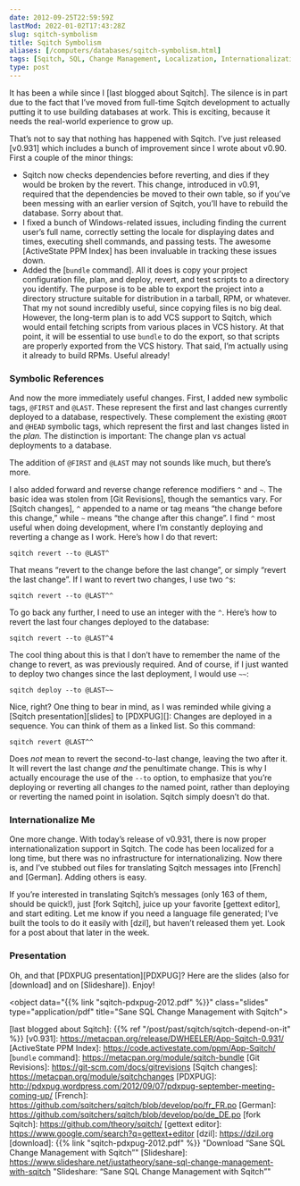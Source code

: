 ```yaml
--- 
date: 2012-09-25T22:59:59Z
lastMod: 2022-01-02T17:43:28Z
slug: sqitch-symbolism
title: Sqitch Symbolism
aliases: [/computers/databases/sqitch-symbolism.html]
tags: [Sqitch, SQL, Change Management, Localization, Internationalization]
type: post
---
```


It has been a while since I [last blogged about Sqitch]. The silence is in part
due to the fact that I’ve moved from full-time Sqitch development to actually
putting it to use building databases at work. This is exciting, because it needs
the real-world experience to grow up.

That’s not to say that nothing has happened with Sqitch. I’ve just released
[v0.931] which includes a bunch of improvement since I wrote about v0.90. First
a couple of the minor things:

-   Sqitch now checks dependencies before reverting, and dies if they would be
    broken by the revert. This change, introduced in v0.91, required that the
    dependencies be moved to their own table, so if you’ve been messing with an
    earlier version of Sqitch, you’ll have to rebuild the database. Sorry about
    that.
-   I fixed a bunch of Windows-related issues, including finding the current
    user’s full name, correctly setting the locale for displaying dates and
    times, executing shell commands, and passing tests. The awesome [ActiveState
    PPM Index] has been invaluable in tracking these issues down.
-   Added the [`bundle` command]. All it does is copy your project configuration
    file, plan, and deploy, revert, and test scripts to a directory you
    identify. The purpose is to be able to export the project into a directory
    structure suitable for distribution in a tarball, RPM, or whatever. That my
    not sound incredibly useful, since copying files is no big deal. However,
    the long-term plan is to add VCS support to Sqitch, which would entail
    fetching scripts from various places in VCS history. At that point, it will
    be essential to use `bundle` to do the export, so that scripts are properly
    exported from the VCS history. That said, I’m actually using it already to
    build RPMs. Useful already!

### Symbolic References

And now the more immediately useful changes. First, I added new symbolic tags,
`@FIRST` and `@LAST`. These represent the first and last changes currently
deployed to a database, respectively. These complement the existing `@ROOT` and
`@HEAD` symbolic tags, which represent the first and last changes listed in the
*plan.* The distinction is important: The change plan vs actual deployments to a
database.

The addition of `@FIRST` and `@LAST` may not sounds like much, but there’s more.

I also added forward and reverse change reference modifiers `^` and `~`. The
basic idea was stolen from [Git Revisions], though the semantics vary. For
[Sqitch changes], `^` appended to a name or tag means “the change before this
change,” while `~` means “the change after this change”. I find `^` most useful
when doing development, where I’m constantly deploying and reverting a change as
I work. Here’s how I do that revert:

    sqitch revert --to @LAST^

That means “revert to the change before the last change”, or simply “revert the
last change”. If I want to revert two changes, I use two `^`s:

    sqitch revert --to @LAST^^

To go back any further, I need to use an integer with the `^`. Here’s how to
revert the last four changes deployed to the database:

    sqitch revert --to @LAST^4

The cool thing about this is that I don’t have to remember the name of the
change to revert, as was previously required. And of course, if I just wanted to
deploy two changes since the last deployment, I would use `~~`:

    sqitch deploy --to @LAST~~

Nice, right? One thing to bear in mind, as I was reminded while giving a [Sqitch
presentation][slides] to [PDXPUG][]: Changes are deployed in a sequence. You can
think of them as a linked list. So this command:

    sqitch revert @LAST^^

Does *not* mean to revert the second-to-last change, leaving the two after it.
It will revert the last change *and* the penultimate change. This is why I
actually encourage the use of the `--to` option, to emphasize that you’re
deploying or reverting all changes *to* the named point, rather than deploying
or reverting the named point in isolation. Sqitch simply doesn’t do that.

### Internationalize Me

One more change. With today’s release of v0.931, there is now proper
internationalization support in Sqitch. The code has been localized for a long
time, but there was no infrastructure for internationalizing. Now there is, and
I’ve stubbed out files for translating Sqitch messages into [French] and
[German]. Adding others is easy.

If you’re interested in translating Sqitch’s messages (only 163 of them, should
be quick!), just [fork Sqitch], juice up your favorite [gettext editor], and
start editing. Let me know if you need a language file generated; I’ve built the
tools to do it easily with [dzil], but haven’t released them yet. Look for a
post about that later in the week.

### Presentation

Oh, and that [PDXPUG presentation][PDXPUG]? Here are the slides (also for
[download] and on [Slideshare]). Enjoy!

<object
  data="{{% link "sqitch-pdxpug-2012.pdf" %}}"
  class="slides"
  type="application/pdf"
  title="Sane SQL Change Management with Sqitch">
</object>

  [last blogged about Sqitch]: {{% ref "/post/past/sqitch/sqitch-depend-on-it" %}}
  [v0.931]: https://metacpan.org/release/DWHEELER/App-Sqitch-0.931/
  [ActiveState PPM Index]: https://code.activestate.com/ppm/App-Sqitch/
  [`bundle` command]: https://metacpan.org/module/sqitch-bundle
  [Git Revisions]: https://git-scm.com/docs/gitrevisions
  [Sqitch changes]: https://metacpan.org/module/sqitchchanges
  [PDXPUG]: http://pdxpug.wordpress.com/2012/09/07/pdxpug-september-meeting-coming-up/
  [French]: https://github.com/sqitchers/sqitch/blob/develop/po/fr_FR.po
  [German]: https://github.com/sqitchers/sqitch/blob/develop/po/de_DE.po
  [fork Sqitch]: https://github.com/theory/sqitch/
  [gettext editor]: https://www.google.com/search?q=gettext+editor
  [dzil]: https://dzil.org
  [download]: {{% link "sqitch-pdxpug-2012.pdf" %}}
    "Download “Sane SQL Change Management with Sqitch”"
  [Slideshare]: https://www.slideshare.net/justatheory/sane-sql-change-management-with-sqitch
    "Slideshare: “Sane SQL Change Management with Sqitch”"